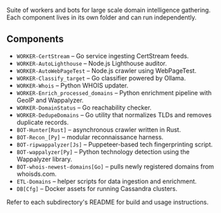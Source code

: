 
Suite of workers and bots for large scale domain intelligence gathering.
Each component lives in its own folder and can run independently.

## Components
- `WORKER-CertStream` – Go service ingesting CertStream feeds.
- `WORKER-AutoLighthouse` – Node.js Lighthouse auditor.
- `WORKER-AutoWebPageTest` – Node.js crawler using WebPageTest.
- `WORKER-Classify_target` – Go classifier powered by Ollama.
- `WORKER-Whois` – Python WHOIS updater.
- `WORKER-Enrich_processed_domains` – Python enrichment pipeline with GeoIP and Wappalyzer.
- `WORKER-DomainStatus` – Go reachability checker.
- `WORKER-DedupeDomains` – Go utility that normalizes TLDs and removes duplicate records.
- `BOT-Hunter[Rust]` – asynchronous crawler written in Rust.
- `BOT-Recon_[Py]` – modular reconnaissance harness.
- `BOT-ripwappalyzer[Js]` – Puppeteer-based tech fingerprinting script.
- `BOT-wappalyzer[Py]` – Python technology detection using the Wappalyzer library.
- `BOT-whois-newest-domains[Go]` – pulls newly registered domains from whoisds.com.
- `ETL-Domains` – helper scripts for data ingestion and enrichment.
- `DB[Cfg]` – Docker assets for running Cassandra clusters.

Refer to each subdirectory's README for build and usage instructions.
